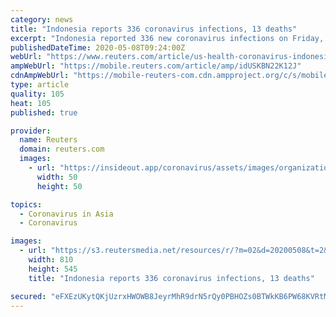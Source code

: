 ```yaml
---
category: news
title: "Indonesia reports 336 coronavirus infections, 13 deaths"
excerpt: "Indonesia reported 336 new coronavirus infections on Friday, taking the total in the Southeast Asian country to 13,112, said health ministry official Achmad Yurianto."
publishedDateTime: 2020-05-08T09:24:00Z
webUrl: "https://www.reuters.com/article/us-health-coronavirus-indonesia-cases-idUSKBN22K12J"
ampWebUrl: "https://mobile.reuters.com/article/amp/idUSKBN22K12J"
cdnAmpWebUrl: "https://mobile-reuters-com.cdn.ampproject.org/c/s/mobile.reuters.com/article/amp/idUSKBN22K12J"
type: article
quality: 105
heat: 105
published: true

provider:
  name: Reuters
  domain: reuters.com
  images:
    - url: "https://insideout.app/coronavirus/assets/images/organizations/reuters.com-50x50.jpg"
      width: 50
      height: 50

topics:
  - Coronavirus in Asia
  - Coronavirus

images:
  - url: "https://s3.reutersmedia.net/resources/r/?m=02&d=20200508&t=2&i=1517918992&w=&fh=545px&fw=&ll=&pl=&sq=&r=LYNXMPEG470KJ"
    width: 810
    height: 545
    title: "Indonesia reports 336 coronavirus infections, 13 deaths"

secured: "eFXEzUKytQKjUzrxHWOWB8JeyrMhR9drN5rQy0PBHOZs0BTWkKB6PW68KVRtMAzvyAOfKdttUGxd+AdraKE8Ck8mMblaCpVRNzDme09JdoEtmyK4x69osNP5SufJDoXiEXcVtkv8Hds22N98K8S/GzawKhD1zXZ6oagu5o4qI7EB5uGN8SYnXnkAGmB3qVfebR2jcrHRd2YMzX14k2/evJTI7xhDhnE9n8qNa5GFuo5agDdTdEPEOADSMKgW4WiHbP7NRsisCJ/fsjPwUVRdP9uFqmZRm8AAT3AT7QJdmDRMJP+m070hNkZPdinGZK/+;2mfDxQCsw4ghMqxIJaG8YQ=="
---
```



